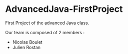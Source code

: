 # AdvancedJava-FirstProject
First Project of the advanced Java class.

Our team is composed of 2 members :
- Nicolas Boulet
- Julien Rostan


